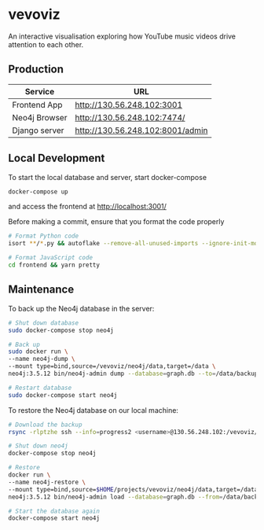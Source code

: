 # vevoviz

An interactive visualisation exploring how YouTube music videos drive attention to each other.

## Production

| Service       | URL                              |
| ------------- | -------------------------------- |
| Frontend App  | http://130.56.248.102:3001       |
| Neo4j Browser | http://130.56.248.102:7474/      |
| Django server | http://130.56.248.102:8001/admin |

## Local Development

To start the local database and server, start docker-compose

```sh
docker-compose up
```

and access the frontend at [http://localhost:3001/](http://localhost:3001/)

Before making a commit, ensure that you format the code properly

```sh
# Format Python code
isort **/*.py && autoflake --remove-all-unused-imports --ignore-init-module-imports -i -r . && autopep8 -i **/*.py

# Format JavaScript code
cd frontend && yarn pretty
```

## Maintenance

To back up the Neo4j database in the server:

```sh
# Shut down database
sudo docker-compose stop neo4j

# Back up
sudo docker run \
--name neo4j-dump \
--mount type=bind,source=/vevoviz/neo4j/data,target=/data \
neo4j:3.5.12 bin/neo4j-admin dump --database=graph.db --to=/data/backups/graph.db.dump

# Restart database
sudo docker-compose start neo4j
```

To restore the Neo4j database on our local machine:

```sh
# Download the backup
rsync -rlptzhe ssh --info=progress2 <username>@130.56.248.102:/vevoviz/neo4j/data/backups neo4j/data/

# Shut down neo4j
docker-compose stop neo4j

# Restore
docker run \
--name neo4j-restore \
--mount type=bind,source=$HOME/projects/vevoviz/neo4j/data,target=/data \
neo4j:3.5.12 bin/neo4j-admin load --database=graph.db --from=/data/backups/graph.db.dump --force

# Start the database again
docker-compose start neo4j
```
